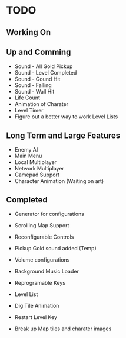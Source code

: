 # TODO

## Working On

## Up and Comming

* Sound - All Gold Pickup
* Sound - Level Completed
* Sound - Gound Hit
* Sound - Falling
* Sound - Wall Hit
* Life Count
* Animation of Charater
* Level Timer
* Figure out a better way to work Level Lists

## Long Term and Large Features

* Enemy AI
* Main Menu
* Local Multiplayer
* Network Multiplayer
* Gamepad Support
* Character Animation (Waiting on art)

## Completed

* Generator for configurations
* Scrolling Map Support
* Reconfigurable Controls
* Pickup Gold sound added (Temp)
* Volume configurations
* Background Music Loader

* Reprogramable Keys
* Level List
* Dig Tile Animation
* Restart Level Key
* Break up Map tiles and charater images


